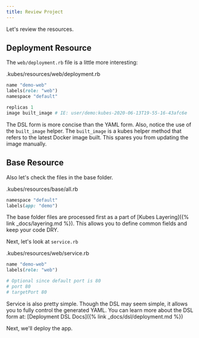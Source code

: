 ```yaml
---
title: Review Project
---
```


Let's review the resources.

## Deployment Resource

The `web/deployment.rb` file is a little more interesting:

.kubes/resources/web/deployment.rb

```ruby
name "demo-web"
labels(role: "web")
namespace "default"

replicas 1
image built_image # IE: user/demo:kubes-2020-06-13T19-55-16-43afc6e
```

The DSL form is more concise than the YAML form.  Also, notice the use of the `built_image` helper. The `built_image` is a kubes helper method that refers to the latest Docker image built. This spares you from updating the image manually.

## Base Resource

Also let's check the files in the base folder.

.kubes/resources/base/all.rb

```ruby
namespace "default"
labels(app: "demo")
```

The base folder files are processed first as a part of [Kubes Layering]({% link _docs/layering.md %}). This allows you to define common fields and keep your code DRY.

Next, let's look at `service.rb`

.kubes/resources/web/service.rb

```ruby
name "demo-web"
labels(role: "web")

# Optional since default port is 80
# port 80
# targetPort 80
```

Service is also pretty simple.  Though the DSL may seem simple, it allows you to fully control the generated YAML. You can learn more about the DSL form at: [Deployment DSL Docs]({% link _docs/dsl/deployment.md %})

Next, we'll deploy the app.
